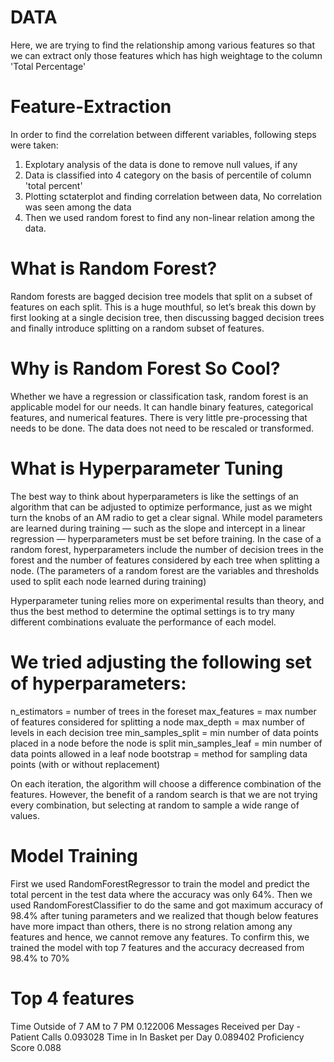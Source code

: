 # DATA
Here, we are trying to find the relationship among various features so that we can extract only those features which has high weightage to the column 'Total Percentage'
# Feature-Extraction

In order to find the correlation between different variables, following steps were taken:

1. Explotary analysis of the data is done to remove null values, if any
2. Data is classified into 4 category on the basis of percentile of column 'total percent'
3. Plotting sctaterplot and finding correlation between data, No correlation was seen among the data
4. Then  we used random forest to find any non-linear relation among the data.


# What is Random Forest?
Random forests are bagged decision tree models that split on a subset of features on each split. This is a huge mouthful, so let’s break this down by first looking at a single decision tree, then discussing bagged decision trees and finally introduce splitting on a random subset of features.

# Why is Random Forest So Cool?
Whether we have a regression or classification task, random forest is an applicable model for our needs. It can handle binary features, categorical features, and numerical features. There is very little pre-processing that needs to be done. The data does not need to be rescaled or transformed.



# What is Hyperparameter Tuning

The best way to think about hyperparameters is like the settings of an algorithm that can be adjusted to optimize performance, just as we might turn the knobs of an AM radio to get a clear signal. While model parameters are learned during training — such as the slope and intercept in a linear regression — hyperparameters must be set before training. In the case of a random forest, hyperparameters include the number of decision trees in the forest and the number of features considered by each tree when splitting a node. (The parameters of a random forest are the variables and thresholds used to split each node learned during training)

Hyperparameter tuning relies more on experimental results than theory, and thus the best method to determine the optimal settings is to try many different combinations evaluate the performance of each model.

# We tried adjusting the following set of hyperparameters:
n_estimators = number of trees in the foreset
max_features = max number of features considered for splitting a node
max_depth = max number of levels in each decision tree
min_samples_split = min number of data points placed in a node before the node is split
min_samples_leaf = min number of data points allowed in a leaf node
bootstrap = method for sampling data points (with or without replacement)

On each iteration, the algorithm will choose a difference combination of the features.  However, the benefit of a random search is that we are not trying every combination, but selecting at random to sample a wide range of values.

# Model Training
First we used RandomForestRegressor to train the model and predict the total percent in the test data where the accuracy was only 64%.
Then we used RandomForestClassifier to do the same and got maximum accuracy of 98.4% after tuning parameters and we realized that though below features have more impact than others, there is no strong relation among any features and hence, we cannot remove any features. To confirm this, we trained the model with top 7 features and the accuracy decreased from 98.4% to 70%
# Top 4 features
Time Outside of 7 AM to 7 PM	0.122006
Messages Received per Day - Patient Calls	0.093028
Time in In Basket per Day	0.089402
Proficiency Score	0.088

